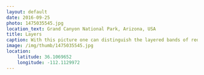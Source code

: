 ```yaml
---
layout: default
date: 2016-09-25
photo: 1475035545.jpg
location_text: Grand Canyon National Park, Arizona, USA
title: Layers
caption: With this picture one can distinguish the layered bands of red rock revealing millions of years of geological history. I took that photo while hiking down the canyon. I couldn't reach the bottom as it would have taken me about 6 hours to do so.
image: /img/thumb/1475035545.jpg
location:
    latitude: 36.1069652
    longitude: -112.1129972
---
```

